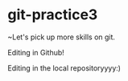 # git-practice3
~Let's pick up more skills on git.

Editing in Github!

Editing in the local repositoryyyy:)
